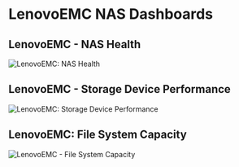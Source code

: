 # LenovoEMC NAS Dashboards

## LenovoEMC - NAS Health

![LenovoEMC: NAS Health](https://user-images.githubusercontent.com/10326954/54391985-bcf1f600-46a6-11e9-9247-9e4e2b5ee0c5.png)

## LenovoEMC - Storage Device Performance

![LenovoEMC: Storage Device Performance](https://user-images.githubusercontent.com/10326954/54392142-240faa80-46a7-11e9-9db3-3eb461ee00a2.png)

## LenovoEMC: File System Capacity

![LenovoEMC - File System Capacity](https://user-images.githubusercontent.com/10326954/54392233-620cce80-46a7-11e9-919d-17e036e2ba97.png)

